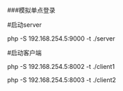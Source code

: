 ###模拟单点登录

#启动server

php -S 192.168.254.5:9000 -t ./server

#启动客户端

php -S 192.168.254.5:8002 -t ./client1

php -S 192.168.254.5:8003 -t ./client2
